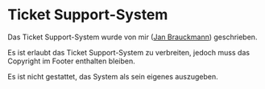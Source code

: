 # Ticket Support-System

Das Ticket Support-System wurde von mir ([Jan Brauckmann](mailto:brauckmann.it.services@gmail.com)) geschrieben.

Es ist erlaubt das Ticket Support-System zu verbreiten, jedoch muss das Copyright im Footer enthalten bleiben.

Es ist nicht gestattet, das System als sein eigenes auszugeben.
